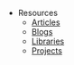 * Resources
    * [Articles](Resources/articles.md)
    * [Blogs](Resources/blogs.md)
    * [Libraries](Resources/libraries.md)
    * [Projects](Resources/projects.md)
